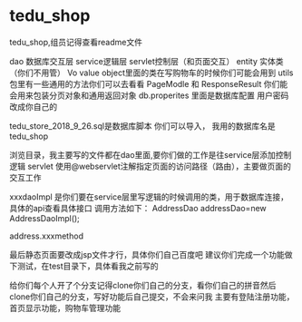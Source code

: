 # tedu_shop
tedu_shop,组员记得查看readme文件

dao 数据库交互层
service逻辑层
servlet控制层（和页面交互）
entity 实体类（你们不用管）
Vo value object里面的类在写购物车的时候你们可能会用到
utils 包里有一些通用的方法你们可以去看看 PageModle 和 ResponseResult 你们能会用来包装分页对象和通用返回对象
db.properites 里面是数据库配置 用户密码改成你自己的

tedu_store_2018_9_26.sql是数据库脚本 你们可以导入， 我用的数据库名是tedu_shop

浏览目录，我主要写的文件都在dao里面,要你们做的工作是往service层添加控制逻辑
servlet 使用@webservlet注解指定页面的访问路径（路由），主要做页面的交互工作

xxxdaoImpl 是你们要在service层里写逻辑的时候调用的类，用于数据库连接，具体的api查看具体接口
调用方法如下：
AddressDao addressDao=new AddressDaoImpl();

address.xxxmethod

最后静态页面要改成jsp文件才行，具体你们自己百度吧
建议你们完成一个功能做下测试，在test目录下，具体看我之前写的

给你们每个人开了个分支记得clone你们自己的分支，看你们自己的拼音然后clone你们自己的分支，写好功能后自己提交，不会来问我
主要有登陆注册功能，首页显示功能，购物车管理功能
